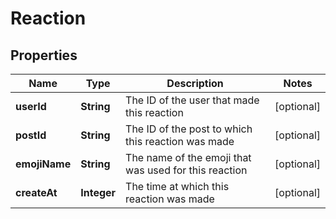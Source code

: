 
# Reaction

## Properties
Name | Type | Description | Notes
------------ | ------------- | ------------- | -------------
**userId** | **String** | The ID of the user that made this reaction |  [optional]
**postId** | **String** | The ID of the post to which this reaction was made |  [optional]
**emojiName** | **String** | The name of the emoji that was used for this reaction |  [optional]
**createAt** | **Integer** | The time at which this reaction was made |  [optional]



